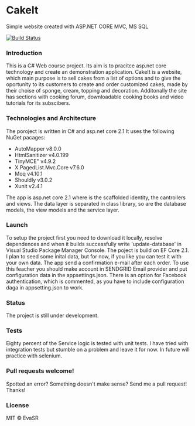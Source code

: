 # CakeIt 

Simple website created with ASP.NET CORE MVC, MS SQL 

[![Build Status](https://ci.appveyor.com/api/projects/status/github/EvaSRGitHub/CakeItWebApp?branch=master&svg=true
)](https://ci.appveyor.com/api/projects/status/github/EvaSRGitHub/CakeItWebApp)

### Introduction
This is a C# Web course project. Its aim is to pracitce asp.net core technology and create an demonstration application.
CakeIt is a website, which main purpose is to sell cakes from a list of options and to give the oportunity to its customers to 
create and order customized cakes, made by their choise of sponge, cream, topping and decoration. Additonally the site has 
sections with cooking forum, downloadable cooking books and video tutorials for its subscibers.

### Technologies and Architecture
The poroject is written in C# and asp.net core 2.1
It uses the following NuGet pacages:
 * AutoMapper v8.0.0
 * HtmlSanitizer v4.0.199
 * TinyMCE" v4.9.2 
 * X.PagedList.Mvc.Core v7.6.0
 * Moq v4.10.1
 * Shouldly v3.0.2
 * Xunit v2.4.1

The app is asp.net core 2.1 where is the scaffolded identity, the cantrollers and views. The data layer is separated in class library, 
so are the database models, the view models and the service layer. 

### Launch
To setup the project first you need to download it locally, resolve dependences and when it builds successfully write 'update-database' in Visual Studio Package Manager Console.
The poject is build on EF Core 2.1. I plan to seed some inital data, but for now, if you like you can test it with your own data.
The app send a confirmation e-mail after each order. To use this feacher you should make account in SENDGRID Email provider and 
put configuration data in the appsettings.json.
There is an option for Facebook authentication, which is commented, as you have to include configuration daga in 
appsetting.json to work.

### Status
The project is still under development. 

### Tests 
Eighty percent of the Service logic is tested with unit tests. I have tried with integration tests but stumble on a problem 
and leave it for now. In future will practice with selenium.

### Pull requests welcome!
Spotted an error? Something doesn't make sense? Send me a pull request! Thanks!

### License
MIT © EvaSR